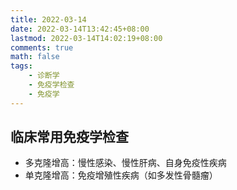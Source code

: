 ```yaml
---
title: 2022-03-14
date: 2022-03-14T13:42:45+08:00
lastmod: 2022-03-14T14:02:19+08:00
comments: true
math: false
tags:
    - 诊断学
    - 免疫学检查
    - 免疫学
---
```


## 临床常用免疫学检查

- 多克隆增高：慢性感染、慢性肝病、自身免疫性疾病
- 单克隆增高：免疫增殖性疾病（如多发性骨髓瘤）
